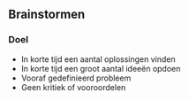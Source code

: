 ## Brainstormen
### Doel
- In korte tijd een aantal oplossingen vinden
- In korte tijd een groot aantal ideeën opdoen
- Vooraf gedefinieerd probleem
- Geen kritiek of vooroordelen

